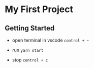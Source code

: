 # My First Project

## Getting Started

- open terminal in vscode `control + ~`

- run `yarn start`

- stop `control + c`
